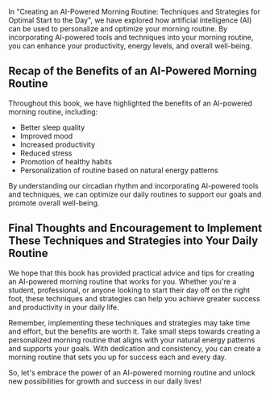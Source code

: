 
In "Creating an AI-Powered Morning Routine: Techniques and Strategies for Optimal Start to the Day", we have explored how artificial intelligence (AI) can be used to personalize and optimize your morning routine. By incorporating AI-powered tools and techniques into your morning routine, you can enhance your productivity, energy levels, and overall well-being.

Recap of the Benefits of an AI-Powered Morning Routine
------------------------------------------------------

Throughout this book, we have highlighted the benefits of an AI-powered morning routine, including:

* Better sleep quality
* Improved mood
* Increased productivity
* Reduced stress
* Promotion of healthy habits
* Personalization of routine based on natural energy patterns

By understanding our circadian rhythm and incorporating AI-powered tools and techniques, we can optimize our daily routines to support our goals and promote overall well-being.

Final Thoughts and Encouragement to Implement These Techniques and Strategies into Your Daily Routine
-----------------------------------------------------------------------------------------------------

We hope that this book has provided practical advice and tips for creating an AI-powered morning routine that works for you. Whether you're a student, professional, or anyone looking to start their day off on the right foot, these techniques and strategies can help you achieve greater success and productivity in your daily life.

Remember, implementing these techniques and strategies may take time and effort, but the benefits are worth it. Take small steps towards creating a personalized morning routine that aligns with your natural energy patterns and supports your goals. With dedication and consistency, you can create a morning routine that sets you up for success each and every day.

So, let's embrace the power of an AI-powered morning routine and unlock new possibilities for growth and success in our daily lives!
